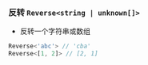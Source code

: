 
### 反转 `Reverse<string | unknown[]>`
 * 反转一个字符串或数组

``` typescript
Reverse<'abc'> // 'cba'
Reverse<[1, 2]> // [2, 1]
```

			